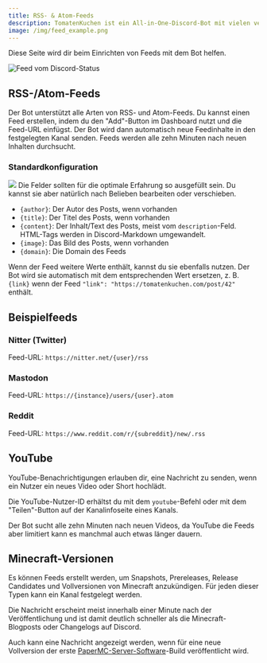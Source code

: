 ```yaml
---
title: RSS- & Atom-Feeds
description: TomatenKuchen ist ein All-in-One-Discord-Bot mit vielen verschiedenen Funktionen. Erklärt, wie RSS-, Atom-, Minecraft-, YouTube- und Twitch-Feeds verwendet werden können.
image: /img/feed_example.png
---
```


Diese Seite wird dir beim Einrichten von Feeds mit dem Bot helfen.

![Feed vom Discord-Status](/img/feed_example.png)

## RSS-/Atom-Feeds
Der Bot unterstützt alle Arten von RSS- und Atom-Feeds. Du kannst einen Feed erstellen, indem du den "Add"-Button im Dashboard nutzt und die Feed-URL einfügst.
Der Bot wird dann automatisch neue Feedinhalte in den festgelegten Kanal senden.
Feeds werden alle zehn Minuten nach neuen Inhalten durchsucht.

### Standardkonfiguration
![](/img/rss_feeds_default.png)
Die Felder sollten für die optimale Erfahrung so ausgefüllt sein. Du kannst sie aber natürlich nach Belieben bearbeiten oder verschieben.

- `{author}`: Der Autor des Posts, wenn vorhanden
- `{title}`: Der Titel des Posts, wenn vorhanden
- `{content}`: Der Inhalt/Text des Posts, meist vom `description`-Feld. HTML-Tags werden in Discord-Markdown umgewandelt.
- `{image}`: Das Bild des Posts, wenn vorhanden
- `{domain}`: Die Domain des Feeds

Wenn der Feed weitere Werte enthält, kannst du sie ebenfalls nutzen. Der Bot wird sie automatisch mit dem entsprechenden Wert ersetzen, z. B. `{link}` wenn der Feed `"link": "https://tomatenkuchen.com/post/42"` enthält.

## Beispielfeeds

### Nitter (Twitter)
Feed-URL: `https://nitter.net/{user}/rss`

### Mastodon
Feed-URL: `https://{instance}/users/{user}.atom`

### Reddit
Feed-URL: `https://www.reddit.com/r/{subreddit}/new/.rss`

## YouTube

YouTube-Benachrichtigungen erlauben dir, eine Nachricht zu senden, wenn ein Nutzer ein neues Video oder Short hochlädt.

Die YouTube-Nutzer-ID erhältst du mit dem `youtube`-Befehl oder mit dem "Teilen"-Button auf der Kanalinfoseite eines Kanals.

Der Bot sucht alle zehn Minuten nach neuen Videos, da YouTube die Feeds aber limitiert kann es manchmal auch etwas länger dauern.

## Minecraft-Versionen

Es können Feeds erstellt werden, um Snapshots, Prereleases, Release Candidates und Vollversionen von Minecraft anzukündigen. Für jeden dieser Typen kann ein Kanal festgelegt werden.

Die Nachricht erscheint meist innerhalb einer Minute nach der Veröffentlichung und ist damit deutlich schneller als die Minecraft-Blogposts oder Changelogs auf Discord.

Auch kann eine Nachricht angezeigt werden, wenn für eine neue Vollversion der erste [PaperMC-Server-Software](https://papermc.io)-Build veröffentlicht wird.
